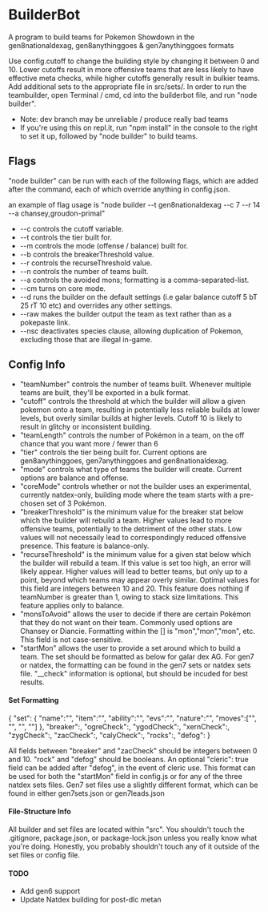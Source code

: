 # BuilderBot
A program to build teams for Pokemon Showdown in the gen8nationaldexag, gen8anythinggoes & gen7anythinggoes formats

Use config.cutoff to change the building style by changing it between 0 and 10.  Lower cutoffs result in more offensive teams that are less likely to have effective meta checks, while higher cutoffs generally result in bulkier teams. 
Add additional sets to the appropriate file in src/sets/. 
In order to run the teambuilder, open Terminal / cmd, cd into the builderbot file, and run "node builder".

- Note: dev branch may be unreliable / produce really bad teams
- If you're using this on repl.it, run "npm install" in the console to the right to set it up, followed by "node builder" to build teams.

## Flags ##

"node builder" can be run with each of the following flags, which are added after the command, each of which override anything in config.json.

an example of flag usage is "node builder --t gen8nationaldexag --c 7 --r 14 --a chansey,groudon-primal"

- --c controls the cutoff variable.
- --t controls the tier built for.
- --m controls the mode (offense / balance) built for.
- --b controls the breakerThreshold value.
- --r controls the recurseThreshold value.
- --n controls the number of teams built.
- --a controls the avoided mons; formatting is a comma-separated-list.
- --cm turns on core mode.
- --d runs the builder on the default settings (i.e galar balance cutoff 5 bT 25 rT 10 etc) and overrides any other settings.
- --raw makes the builder output the team as text rather than as a pokepaste link.
- --nsc deactivates species clause, allowing duplication of Pokemon, excluding those that are illegal in-game.

## Config Info ##

- "teamNumber" controls the number of teams built.  Whenever multiple teams are built, they'll be exported in a bulk format.
- "cutoff" controls the threshold at which the builder will allow a given pokemon onto a team, resulting in potentially less reliable builds at lower levels, but overly similar builds at higher levels.  Cutoff 10 is likely to result in glitchy or inconsistent building.
- "teamLength" controls the number of Pokémon in a team, on the off chance that you want more / fewer than 6
- "tier" controls the tier being built for.  Current options are gen8anythinggoes, gen7anythinggoes and gen8nationaldexag.
- "mode" controls what type of teams the builder will create.  Current options are balance and offense.
- "coreMode" controls whether or not the builder uses an experimental, currently natdex-only, building mode where the team starts with a pre-chosen set of 3 Pokémon.
- "breakerThreshold" is the minimum value for the breaker stat below which the builder will rebuild a team.  Higher values lead to more offensive teams, potentially to the detriment of the other stats.  Low values will not necessaily lead to correspondingly reduced offensive presence.  This feature is balance-only.
- "recurseThreshold" is the minimum value for a given stat below which the builder will rebuild a team.  If this value is set too high, an error will likely appear.  Higher values will lead to better teams, but only up to a point, beyond which teams may appear overly similar.  Optimal values for this field are integers between 10 and 20.  This feature does nothing if teamNumber is greater than 1, owing to stack size limitations.  This feature applies only to balance.
- "monsToAvoid" allows the user to decide if there are certain Pokémon that they do not want on their team.  Commonly used options are Chansey or Diancie.  Formatting within the [] is "mon","mon","mon", etc.  This field is not case-sensitive.
- "startMon" allows the user to provide a set around which to build a team.  The set should be formatted as below for galar dex AG.  For gen7 or natdex, the formatting can be found in the gen7 sets or natdex sets file.  "__check" information is optional, but should be incuded for best results.

#### Set Formatting ####

{
    "set": {
        "name":"",
        "item":"",
        "ability":"",
        "evs":"",
        "nature":"",
        "moves":["", "", "", ""]
     },
    "breaker":,
    "ogreCheck":,
    "ygodCheck":,
    "xernCheck":,
    "zygCheck":,
    "zacCheck":,
    "calyCheck":,
    "rocks":,
    "defog":
}

All fields between "breaker" and "zacCheck" should be integers between 0 and 10.  "rock" and "defog" should be booleans.  An optional "cleric": true field can be added after "defog", in the event of cleric use.  This format can be used for both the "startMon" field in config.js or for any of the three natdex sets files.  Gen7 set files use a slightly different format, which can be found in either gen7sets.json or gen7leads.json

#### File-Structure Info ####

All builder and set files are located within "src".  You shouldn't touch the .gitignore, package.json, or package-lock.json unless you really know what you're doing.  Honestly, you probably shouldn't touch any of it outside of the set files or config file.

#### TODO ####

- Add gen6 support
- Update Natdex building for post-dlc metan
